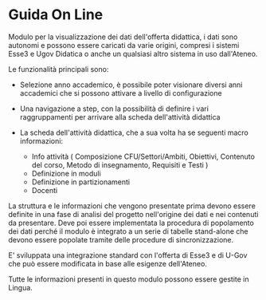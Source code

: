 # Guida On Line
Modulo per la visualizzazione dei dati dell'offerta didattica, i dati sono autonomi e possono essere caricati da varie origini, compresi i sistemi Esse3 e Ugov Didatica o anche un qualsiasi altro sistema in uso dall'Ateneo.

Le funzionalità principali sono:

* Selezione anno accademico, è possibile poter visionare diversi anni accademici che si possono attivare a livello di configurazione 

* Una navigazione a step, con la possibilità di definire i vari raggruppamenti per arrivare alla scheda dell'attività didattica

* La scheda dell'attività didattica, che a sua volta ha se seguenti macro informazioni:
    * Info attività ( Composizione CFU/Settori/Ambiti, Obiettivi, Contenuto del corso, Metodo di insegnamento, Requisiti e Testi )
    * Definizione in moduli
    * Definizione in partizionamenti
    * Docenti

La struttura e le informazioni che vengono presentate prima devono essere definite in una fase di analisi del progetto nell'origine dei dati e nei contenuti da presentare. Deve poi essere implementata la procedura di popolamento dei dati perché il modulo è integrato a un serie di tabelle stand-alone che devono essere popolate tramite delle procedure di sincronizzazione.

E' sviluppata una integrazione standard con l'offerta di Esse3 e di U-Gov che può essere modificata in base alle esigenze dell'Ateneo.


Tutte le informazioni presenti in questo modulo possono essere gestite in Lingua.